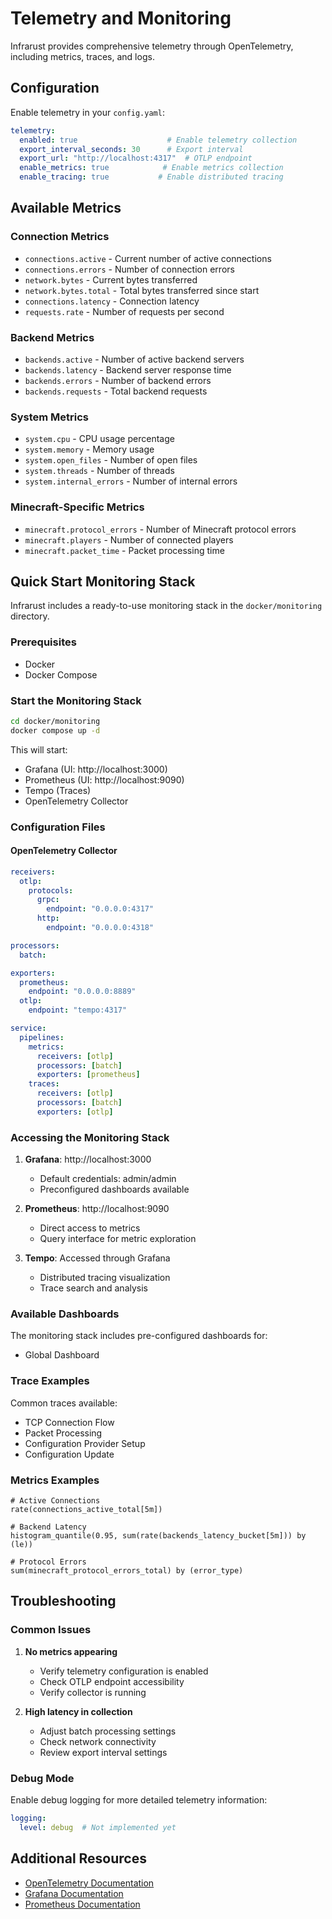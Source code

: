 # Telemetry and Monitoring

Infrarust provides comprehensive telemetry through OpenTelemetry, including metrics, traces, and logs.

## Configuration

Enable telemetry in your `config.yaml`:

```yaml
telemetry:
  enabled: true                    # Enable telemetry collection
  export_interval_seconds: 30      # Export interval
  export_url: "http://localhost:4317"  # OTLP endpoint
  enable_metrics: true            # Enable metrics collection
  enable_tracing: true           # Enable distributed tracing
```

## Available Metrics

### Connection Metrics

- `connections.active` - Current number of active connections
- `connections.errors` - Number of connection errors
- `network.bytes` - Current bytes transferred
- `network.bytes.total` - Total bytes transferred since start
- `connections.latency` - Connection latency
- `requests.rate` - Number of requests per second

### Backend Metrics

- `backends.active` - Number of active backend servers
- `backends.latency` - Backend server response time
- `backends.errors` - Number of backend errors
- `backends.requests` - Total backend requests

### System Metrics

- `system.cpu` - CPU usage percentage
- `system.memory` - Memory usage
- `system.open_files` - Number of open files
- `system.threads` - Number of threads
- `system.internal_errors` - Number of internal errors

### Minecraft-Specific Metrics

- `minecraft.protocol_errors` - Number of Minecraft protocol errors
- `minecraft.players` - Number of connected players
- `minecraft.packet_time` - Packet processing time

## Quick Start Monitoring Stack

Infrarust includes a ready-to-use monitoring stack in the `docker/monitoring` directory.

### Prerequisites

- Docker
- Docker Compose

### Start the Monitoring Stack

```bash
cd docker/monitoring
docker compose up -d
```

This will start:

- Grafana (UI: http://localhost:3000)
- Prometheus (UI: http://localhost:9090)
- Tempo (Traces)
- OpenTelemetry Collector

### Configuration Files

#### OpenTelemetry Collector

```yaml
receivers:
  otlp:
    protocols:
      grpc:
        endpoint: "0.0.0.0:4317"
      http:
        endpoint: "0.0.0.0:4318"

processors:
  batch:

exporters:
  prometheus:
    endpoint: "0.0.0.0:8889"
  otlp:
    endpoint: "tempo:4317"

service:
  pipelines:
    metrics:
      receivers: [otlp]
      processors: [batch]
      exporters: [prometheus]
    traces:
      receivers: [otlp]
      processors: [batch]
      exporters: [otlp]
```

### Accessing the Monitoring Stack

1. **Grafana**: http://localhost:3000
   - Default credentials: admin/admin
   - Preconfigured dashboards available

2. **Prometheus**: http://localhost:9090
   - Direct access to metrics
   - Query interface for metric exploration

3. **Tempo**: Accessed through Grafana
   - Distributed tracing visualization
   - Trace search and analysis

### Available Dashboards

The monitoring stack includes pre-configured dashboards for:

- Global Dashboard

### Trace Examples

Common traces available:

- TCP Connection Flow
- Packet Processing
- Configuration Provider Setup
- Configuration Update

### Metrics Examples

```promql
# Active Connections
rate(connections_active_total[5m])

# Backend Latency
histogram_quantile(0.95, sum(rate(backends_latency_bucket[5m])) by (le))

# Protocol Errors
sum(minecraft_protocol_errors_total) by (error_type)
```

## Troubleshooting

### Common Issues

1. **No metrics appearing**
   - Verify telemetry configuration is enabled
   - Check OTLP endpoint accessibility
   - Verify collector is running

2. **High latency in collection**
   - Adjust batch processing settings
   - Check network connectivity
   - Review export interval settings

### Debug Mode

Enable debug logging for more detailed telemetry information:

```yaml
logging:
  level: debug  # Not implemented yet
```

## Additional Resources

- [OpenTelemetry Documentation](https://opentelemetry.io/docs/)
- [Grafana Documentation](https://grafana.com/docs/)
- [Prometheus Documentation](https://prometheus.io/docs/)
